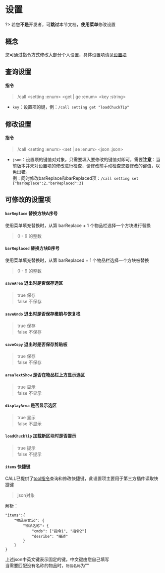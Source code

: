 # 设置

?> 若您**不是**开发者，可**跳过**本节文档，**使用菜单**修改设置

## 概念
您可通过指令方式修改大部分个人设置，具体设置项请见[设置项](#可修改的设置项)

## 查询设置
#### 指令

> /call \<setting :enum\> \<get | ge :enum\> \<key :string\>

- `key`：设置项的键，例：`/call setting get "loadChuckTip"`

## 修改设置
#### 指令

> /call \<setting :enum\> \<set | se :enum\> \<json :json\>

- `json`：设置项的键值对对象，只需要填入要修改的键值对即可，需要**注意**：当前版本并未对设置项的修改进行检查，请修改前手动检查您要修改的键值，以免出错。  
例：同时修改barReplace和barReplaced项：`/call setting set {"barReplace":2,"barReplaced":3}`

## 可修改的设置项
#### `barReplace` 替换方块A序号
使用菜单填充替换时，从第 barReplace + 1 个物品栏选择一个方块进行替换

> 0 - 9 的整数

#### `barReplaced` 替换方块B序号
使用菜单填充替换时，从第 barReplaced + 1 个物品栏选择一个方块被替换

> 0 - 9 的整数

#### `saveArea` 退出时是否保存选区

> true 保存  
> false 不保存

#### `saveUndo` 退出时是否保存撤销与恢复栈

> true 保存  
> false 不保存

#### `saveCopy` 退出时是否保存剪贴板

> true 保存  
> false 不保存

#### `areaTextShow` 是否在物品栏上方显示选区

> true 显示  
> false 不显示

#### `displayArea` 是否显示选区

> true 显示  
> false 不显示

#### `loadChuckTip` 加载新区块时是否提示

> true 提示  
> false 不提示

#### `items` 快捷键
CALL已提供了[tool指令](/user/function/hotkey)查询和修改快捷键，此设置项主要用于第三方插件读取快捷键

> json对象 

解析：
```
"items":{
    "物品英文id": {
        "物品名称": {
            "cmds": ["指令1", "指令2"]
            "desribe": "描述"
        }
    }
}
```
上述json中英文键表示固定的键，中文键由您自己填写  
当需要匹配没有名称的物品时，`物品名称`为""
